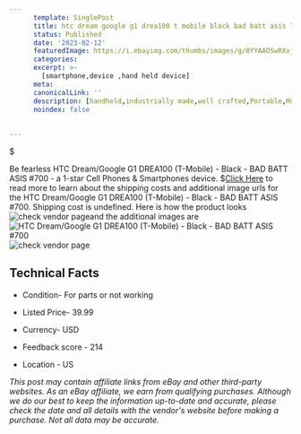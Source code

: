 ```yaml
---
      template: SinglePost
      title: htc dream google g1 drea100 t mobile black bad batt asis 700
      status: Published
      date: '2023-02-12'
      featuredImage: https://i.ebayimg.com/thumbs/images/g/8YYAAOSwRXxjes~t/s-l225.jpg
      categories: 
      excerpt: >-
        [smartphone,device ,hand held device]
      meta:
      canonicalLink: ''
      description: [handheld,industrially made,well crafted,Portable,Mobile,Compact,Convenient,Lightweight,Maneuverable,Man-portable,Miniature,Carriable,Hand-held,Light,Holdable,Transportable,Mobile device,Pocket-sized,On-the-go,Wireless,Cordless,Compact size,Convenient size, smartphone,device ,hand held device]
      noindex: false
      
        
---
```

$

Be fearless HTC Dream/Google G1 DREA100 (T-Mobile) - Black - BAD BATT ASIS #700 - a 1-star Cell Phones & Smartphones device.
$[Click Here](https://www.ebay.com/itm/204159674809?hash=item2f88dd69b9%3Ag%3A8YYAAOSwRXxjes%7Et&mkevt=1&mkcid=1&mkrid=711-53200-19255-0&campid=%253CePNCampaignId%253E&customid=%253CreferenceId%253E&toolid=10049) to read more to learn about the shipping costs and additional image urls for the HTC Dream/Google G1 DREA100 (T-Mobile) - Black - BAD BATT ASIS #700. Shipping cost is undefined. Here is how the product looks ![check vendor page](https://i.ebayimg.com/thumbs/images/g/8YYAAOSwRXxjes~t/s-l225.jpg)and the additional images are![HTC Dream/Google G1 DREA100 (T-Mobile) - Black - BAD BATT ASIS #700](https://i.ebayimg.com/images/g/8YYAAOSwRXxjes~t/s-l1600.jpg)![check vendor page](https://origin-galleryplus.ebayimg.com/ws/web/204159674809_2_0_1/225x225.jpg,https://origin-galleryplus.ebayimg.com/ws/web/204159674809_3_0_1/225x225.jpg,https://origin-galleryplus.ebayimg.com/ws/web/204159674809_4_0_1/225x225.jpg,https://origin-galleryplus.ebayimg.com/ws/web/204159674809_5_0_1/225x225.jpg,https://origin-galleryplus.ebayimg.com/ws/web/204159674809_6_0_1/225x225.jpg,https://origin-galleryplus.ebayimg.com/ws/web/204159674809_7_0_1/225x225.jpg,https://origin-galleryplus.ebayimg.com/ws/web/204159674809_8_0_1/225x225.jpg,https://origin-galleryplus.ebayimg.com/ws/web/204159674809_9_0_1/225x225.jpg)



 ## Technical Facts 



     
      

 - Condition- For parts or not working 


      

 - Listed Price- 39.99 


      

 - Currency- USD 


      

 - Feedback score - 214 


      

 - Location - US 


      
      

 *_This post may contain affiliate links from eBay and other third-party websites. As an eBay affiliate, we earn from qualifying purchases. Although we do our best to keep the information up-to-date and accurate, please check the date and all details with the vendor's website before making a purchase. Not all data may be accurate._*






